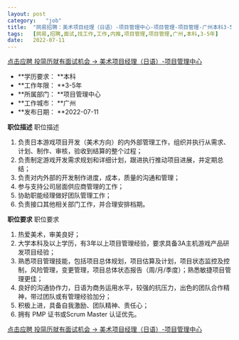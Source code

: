 ```yaml
---
layout:	post
category:	"job"
title:	"网易招聘：美术项目经理（日语）-项目管理中心-项目管理-项目管理-广州本科3-5年"
tags:	[网易,招聘,面试,找工作,工作,内推,项目管理,项目管理,广州,本科,3-5年]
date:	2022-07-11
---
```


[点击应聘 投简历就有面试机会 -> 美术项目经理（日语）-项目管理中心](http://mobile.bole.netease.com/bole/boleDetail?id=41468&employeeId=346f03c3cda5f04c&key=all)



- **学历要求： **本科
- **工作年限： **3-5年
- **所属部门： **项目管理中心
- **工作城市： **广州
- **发布日期： **2022-07-11



**职位描述**
职位描述
1. 负责日本游戏项目开发（美术方向）的内外部管理工作，组织并执行从需求、计划、制作、审核，验收到结算的整个过程；
2. 负责制定游戏开发需求规划和详细计划，跟进执行推动项目进展，并定期总结；
3. 负责对内外部的开发制作进度，成本，质量的沟通和管理；
4. 参与支持公司层面供应商管理的工作；
5. 协助职能经理做好团队管理工作；
6. 负责接口其他相关部门工作，并合理安排档期。



**职位要求**
职位要求
1. 热爱美术，审美良好；
2. 大学本科及以上学历，有3年以上项目管理经验，要求具备3A主机游戏产品研发项目经验；
3. 熟悉项目管理技能，包括项目总体规划，项目估算及计划，项目状态监控及控制，风险管理，变更管理，项目总体状态报告（周/月/季度）；熟悉敏捷项目管理更佳；
4. 良好的沟通协作力，日语为商务运用水平，较强的抗压力，出色的团队合作精神，带过团队或有管理经验加分；
5. 积极上进，具备自我激励、团队精神、责任心；
6. 拥有 PMP 证书或Scrum Master 认证优先。



[点击应聘 投简历就有面试机会 -> 美术项目经理（日语）-项目管理中心](http://mobile.bole.netease.com/bole/boleDetail?id=41468&employeeId=346f03c3cda5f04c&key=all)